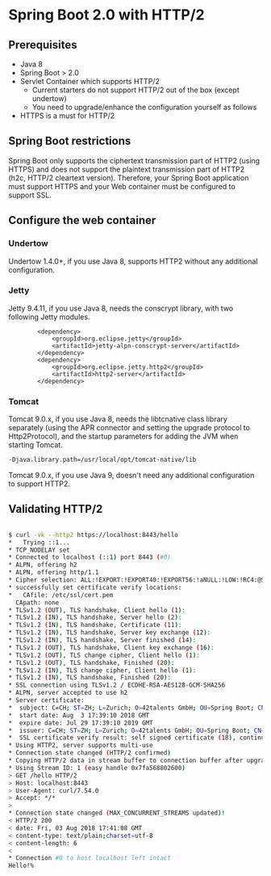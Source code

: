 # Spring Boot 2.0 with HTTP/2

## Prerequisites
* Java 8
* Spring Boot > 2.0
* Servlet Container which supports HTTP/2
    * Current starters do not support HTTP/2 out of the box (except undertow)
    * You need to upgrade/enhance the configuration yourself as follows  
* HTTPS is a must for HTTP/2

## Spring Boot restrictions
Spring Boot only supports the ciphertext transmission part of HTTP2 (using HTTPS) and does not support the plaintext transmission part of HTTP2 (h2c, HTTP/2 cleartext version).
Therefore, your Spring Boot application must support HTTPS and your Web container must be configured to support SSL.

## Configure the web container
### Undertow
Undertow 1.4.0+, if you use Java 8, supports HTTP2 without any additional configuration.

### Jetty
Jetty 9.4.11, if you use Java 8, needs the conscrypt library, with two following Jetty modules.

```
        <dependency>
            <groupId>org.eclipse.jetty</groupId>
            <artifactId>jetty-alpn-conscrypt-server</artifactId>
        </dependency>
        <dependency>
            <groupId>org.eclipse.jetty.http2</groupId>
            <artifactId>http2-server</artifactId>
        </dependency>
```

### Tomcat
Tomcat 9.0.x, if you use Java 8, needs the libtcnative class library separately 
(using the APR connector and setting the upgrade protocol to Http2Protocol), and the startup parameters 
for adding the JVM when starting Tomcat.

```bash
-Djava.library.path=/usr/local/opt/tomcat-native/lib
```
Tomcat 9.0.x, if you use Java 9, doesn't need any additional configuration to support HTTP2.

## Validating HTTP/2

```bash

$ curl -vk --http2 https://localhost:8443/hello                                                                     
*   Trying ::1...
* TCP_NODELAY set
* Connected to localhost (::1) port 8443 (#0)
* ALPN, offering h2
* ALPN, offering http/1.1
* Cipher selection: ALL:!EXPORT:!EXPORT40:!EXPORT56:!aNULL:!LOW:!RC4:@STRENGTH
* successfully set certificate verify locations:
*   CAfile: /etc/ssl/cert.pem
  CApath: none
* TLSv1.2 (OUT), TLS handshake, Client hello (1):
* TLSv1.2 (IN), TLS handshake, Server hello (2):
* TLSv1.2 (IN), TLS handshake, Certificate (11):
* TLSv1.2 (IN), TLS handshake, Server key exchange (12):
* TLSv1.2 (IN), TLS handshake, Server finished (14):
* TLSv1.2 (OUT), TLS handshake, Client key exchange (16):
* TLSv1.2 (OUT), TLS change cipher, Client hello (1):
* TLSv1.2 (OUT), TLS handshake, Finished (20):
* TLSv1.2 (IN), TLS change cipher, Client hello (1):
* TLSv1.2 (IN), TLS handshake, Finished (20):
* SSL connection using TLSv1.2 / ECDHE-RSA-AES128-GCM-SHA256
* ALPN, server accepted to use h2
* Server certificate:
*  subject: C=CH; ST=ZH; L=Zurich; O=42talents GmbH; OU=Spring Boot; CN=Patrick Baumgartner
*  start date: Aug  3 17:39:10 2018 GMT
*  expire date: Jul 29 17:39:10 2019 GMT
*  issuer: C=CH; ST=ZH; L=Zurich; O=42talents GmbH; OU=Spring Boot; CN=Patrick Baumgartner
*  SSL certificate verify result: self signed certificate (18), continuing anyway.
* Using HTTP2, server supports multi-use
* Connection state changed (HTTP/2 confirmed)
* Copying HTTP/2 data in stream buffer to connection buffer after upgrade: len=0
* Using Stream ID: 1 (easy handle 0x7fa568802600)
> GET /hello HTTP/2
> Host: localhost:8443
> User-Agent: curl/7.54.0
> Accept: */*
> 
* Connection state changed (MAX_CONCURRENT_STREAMS updated)!
< HTTP/2 200 
< date: Fri, 03 Aug 2018 17:41:08 GMT
< content-type: text/plain;charset=utf-8
< content-length: 6
< 
* Connection #0 to host localhost left intact
Hello!%  

```